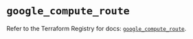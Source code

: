 # `google_compute_route`

Refer to the Terraform Registry for docs: [`google_compute_route`](https://registry.terraform.io/providers/hashicorp/google/5.29.1/docs/resources/compute_route).
